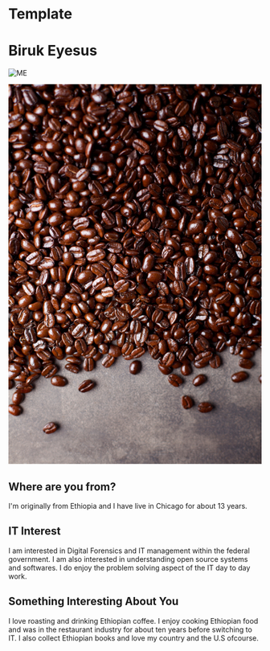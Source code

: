 # Template

# Biruk Eyesus

![ME](/Users/birukeyesus/Desktop/ITMO-453/beyesus/itmo-453/week-01/images/IMG_1802.jpg "Me")

![I love Coffee](itmo-453/week-01/images/IMG_07212.JPG "Coffee")

## Where are you from?

I'm originally from Ethiopia and I have live in Chicago for about 13 years.

## IT Interest

I am interested in Digital Forensics and IT management within the federal government. I am also interested in understanding open source systems and softwares. I do enjoy the problem solving aspect of the IT day to day work. 

## Something Interesting About You

I love roasting and drinking Ethiopian coffee. I enjoy cooking Ethiopian food and was in the restaurant industry for about ten years before switching to IT. I also collect Ethiopian books and love my country and the U.S ofcourse. 